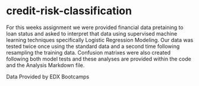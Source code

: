 # credit-risk-classification

For this weeks assignment we were provided financial data pretaining to loan status and asked to interpret that data using supervised machine learning techniques specifically Logistic Regression Modeling. Our data was tested twice once using the standard data and a second time following resampling the training data. Confusion matrixes were also created following both model tests and these analyses are provided within the code and the Analysis Markdown file.

Data Provided by EDX Bootcamps

